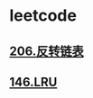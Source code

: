 # leetcode

## [206.反转链表](src/lc_0206_reverse_list/lc_0206_reverse_list.md)
## [146.LRU](src/lc_0146_lru/lc_0146_lru.md)